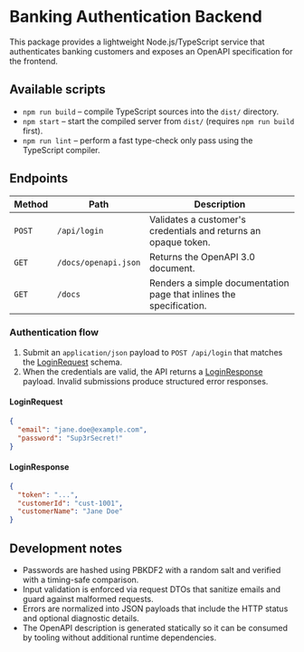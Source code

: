 # Banking Authentication Backend

This package provides a lightweight Node.js/TypeScript service that authenticates banking customers and exposes an OpenAPI specification for the frontend.

## Available scripts

- `npm run build` – compile TypeScript sources into the `dist/` directory.
- `npm start` – start the compiled server from `dist/` (requires `npm run build` first).
- `npm run lint` – perform a fast type-check only pass using the TypeScript compiler.

## Endpoints

| Method | Path | Description |
| ------ | ---- | ----------- |
| `POST` | `/api/login` | Validates a customer's credentials and returns an opaque token. |
| `GET` | `/docs/openapi.json` | Returns the OpenAPI 3.0 document. |
| `GET` | `/docs` | Renders a simple documentation page that inlines the specification. |

### Authentication flow

1. Submit an `application/json` payload to `POST /api/login` that matches the [LoginRequest](#loginrequest) schema.
2. When the credentials are valid, the API returns a [LoginResponse](#loginresponse) payload. Invalid submissions produce structured error responses.

#### LoginRequest

```json
{
  "email": "jane.doe@example.com",
  "password": "Sup3rSecret!"
}
```

#### LoginResponse

```json
{
  "token": "...",
  "customerId": "cust-1001",
  "customerName": "Jane Doe"
}
```

## Development notes

- Passwords are hashed using PBKDF2 with a random salt and verified with a timing-safe comparison.
- Input validation is enforced via request DTOs that sanitize emails and guard against malformed requests.
- Errors are normalized into JSON payloads that include the HTTP status and optional diagnostic details.
- The OpenAPI description is generated statically so it can be consumed by tooling without additional runtime dependencies.
